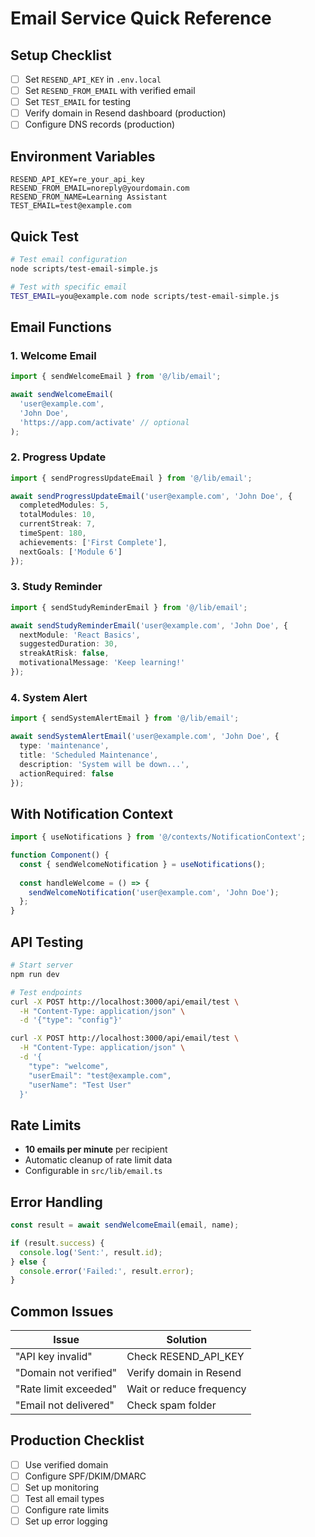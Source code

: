 # Email Service Quick Reference

## Setup Checklist

- [ ] Set `RESEND_API_KEY` in `.env.local`
- [ ] Set `RESEND_FROM_EMAIL` with verified email
- [ ] Set `TEST_EMAIL` for testing
- [ ] Verify domain in Resend dashboard (production)
- [ ] Configure DNS records (production)

## Environment Variables

```env
RESEND_API_KEY=re_your_api_key
RESEND_FROM_EMAIL=noreply@yourdomain.com
RESEND_FROM_NAME=Learning Assistant
TEST_EMAIL=test@example.com
```

## Quick Test

```bash
# Test email configuration
node scripts/test-email-simple.js

# Test with specific email
TEST_EMAIL=you@example.com node scripts/test-email-simple.js
```

## Email Functions

### 1. Welcome Email
```typescript
import { sendWelcomeEmail } from '@/lib/email';

await sendWelcomeEmail(
  'user@example.com',
  'John Doe',
  'https://app.com/activate' // optional
);
```

### 2. Progress Update
```typescript
import { sendProgressUpdateEmail } from '@/lib/email';

await sendProgressUpdateEmail('user@example.com', 'John Doe', {
  completedModules: 5,
  totalModules: 10,
  currentStreak: 7,
  timeSpent: 180,
  achievements: ['First Complete'],
  nextGoals: ['Module 6']
});
```

### 3. Study Reminder
```typescript
import { sendStudyReminderEmail } from '@/lib/email';

await sendStudyReminderEmail('user@example.com', 'John Doe', {
  nextModule: 'React Basics',
  suggestedDuration: 30,
  streakAtRisk: false,
  motivationalMessage: 'Keep learning!'
});
```

### 4. System Alert
```typescript
import { sendSystemAlertEmail } from '@/lib/email';

await sendSystemAlertEmail('user@example.com', 'John Doe', {
  type: 'maintenance',
  title: 'Scheduled Maintenance',
  description: 'System will be down...',
  actionRequired: false
});
```

## With Notification Context

```typescript
import { useNotifications } from '@/contexts/NotificationContext';

function Component() {
  const { sendWelcomeNotification } = useNotifications();
  
  const handleWelcome = () => {
    sendWelcomeNotification('user@example.com', 'John Doe');
  };
}
```

## API Testing

```bash
# Start server
npm run dev

# Test endpoints
curl -X POST http://localhost:3000/api/email/test \
  -H "Content-Type: application/json" \
  -d '{"type": "config"}'

curl -X POST http://localhost:3000/api/email/test \
  -H "Content-Type: application/json" \
  -d '{
    "type": "welcome",
    "userEmail": "test@example.com",
    "userName": "Test User"
  }'
```

## Rate Limits

- **10 emails per minute** per recipient
- Automatic cleanup of rate limit data
- Configurable in `src/lib/email.ts`

## Error Handling

```typescript
const result = await sendWelcomeEmail(email, name);

if (result.success) {
  console.log('Sent:', result.id);
} else {
  console.error('Failed:', result.error);
}
```

## Common Issues

| Issue | Solution |
|-------|----------|
| "API key invalid" | Check RESEND_API_KEY |
| "Domain not verified" | Verify domain in Resend |
| "Rate limit exceeded" | Wait or reduce frequency |
| "Email not delivered" | Check spam folder |

## Production Checklist

- [ ] Use verified domain
- [ ] Configure SPF/DKIM/DMARC
- [ ] Set up monitoring
- [ ] Test all email types
- [ ] Configure rate limits
- [ ] Set up error logging